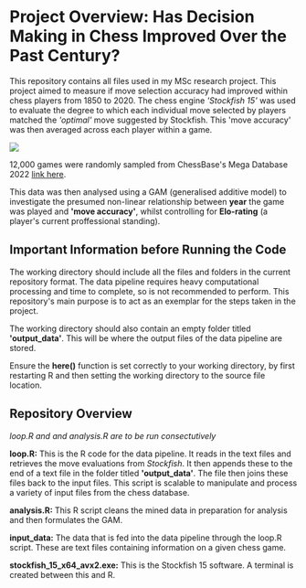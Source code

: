 # Project Overview: Has Decision Making in Chess Improved Over the Past Century?
This repository contains all files used in my MSc research project. This project aimed to measure if move selection accuracy had improved within chess players from 1850 to 2020. The chess engine *'Stockfish 15'* was used to evaluate the degree to which each individual move selected by players matched the *'optimal'* move suggested by Stockfish. This 'move accuracy' was then averaged across each player within a game. 

![](https://www.google.com/url?sa=i&url=https%3A%2F%2Fwww.dicebreaker.com%2Fgames%2Fchess%2Fhow-to%2Fhow-to-play-chess&psig=AOvVaw0zrBpdkAQ78BLAMSP5CCsB&ust=1667842767941000&source=images&cd=vfe&ved=0CAwQjRxqFwoTCLjys9GMmvsCFQAAAAAdAAAAABAD)

12,000 games were randomly sampled from ChessBase's Mega Database 2022 [link here](https://shop.chessbase.com/en/products/mega_database_2022). 

This data was then analysed using a GAM (generalised additive model) to investigate the presumed non-linear relationship between **year** the game was played and **'move accuracy'**, whilst controlling for **Elo-rating** (a player's current proffessional standing).

## Important Information before Running the Code
The working directory should include all the files and folders in the current repository format. The data pipeline requires heavy computational processing and time to complete, so is not recommended to perform. This repository's main purpose is to act as an exemplar for the steps taken in the project. 

The working directory should also contain an empty folder titled **'output_data'**. This will be where the output files of the data pipeline are stored.

Ensure the **here()** function is set correctly to your working directory, by first restarting R and then setting the working directory to the source file location. 

## Repository Overview
*loop.R and and analysis.R are to be run consectutively*

**loop.R:** This is the R code for the data pipeline. It reads in the text files and retrieves the move evaluations from *Stockfish*. It then appends these to the end of a text file in the folder titled **'output_data'**. The file then joins these files back to the input files. This script is scalable to manipulate and process a variety of input files from the chess database.

**analysis.R:** This R script cleans the mined data in preparation for analysis and then formulates the GAM. 

**input_data:** The data that is fed into the data pipeline through the loop.R script. These are text files containing information on a given chess game.

**stockfish_15_x64_avx2.exe:** This is the Stockfish 15 software. A terminal is created between this and R.
